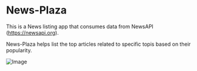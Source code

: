# News-Plaza

This is a News listing app that consumes data from NewsAPI (https://newsapi.org).

News-Plaza helps list the top articles related to specific topis based on their popularity.

![Image](https://github.com/nishchalpoornadithya/News-Plaza/news-plaza/blob/main/NewsPlaza.png?raw=true)
